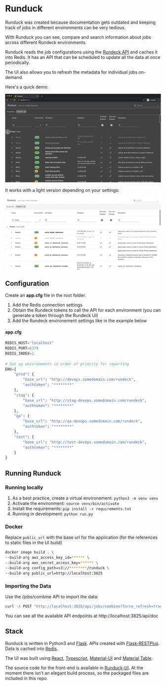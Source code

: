 # Runduck

Runduck was created because documentation gets outdated and keeping track of jobs in different environments can be very tedious.

With Runduck you can see, compare and search information about jobs across different Rundeck environments.

Runduck reads the job configurations using the [Rundeck API](https://docs.rundeck.com/docs/api/rundeck-api.html) and caches it into Redis. It has an API that can be scheduled to update all the data at once periodically.

The UI also allows you to refresh the metadata for individual jobs on-demand.

Here's a quick demo:

![Runduck demo](doc/runduck_demo.gif "Runduck Demo")

It works with a light version depending on your settings:

![Runduck screenshot](doc/runduck_light.png "Runduck Screenshot Light")

## Configuration

Create an **app.cfg** file in the root folder.

1. Add the Redis connection settings
2. Obtain the Rundeck tokens to call the API for each environment (you can generate a token through the Rundeck UI)
3. Add the Rundeck environement settings like in the example below

#### app.cfg

```python
REDIS_HOST="localhost"
REDIS_PORT=6379
REDIS_INDEX=2

# Set up environments in order of priority for reporting
ENV={
    "prod": {
        "base_url": "http://devops.somedomain.com/rundeck",
        "authtoken": "********"
    },
    "stag": {
        "base_url": "http://stag-devops.somedomain.com/rundeck",
        "authtoken": "********"
    },
    "qa": {
        "base_url": "http://qa-devops.somedomain.com/rundeck",
        "authtoken": "********"
    },
    "test": {
        "base_url": "http://test-devops.somedomain.com/rundeck",
        "authtoken": "********"
    }
}
```

## Running Runduck

### Running locally

1. As a best practice, create a virtual environement:
`python3 -m venv venv` 
2. Activate the environment:
`source venv/bin/activate`
3. Install the requirements:
`pip install -r requirements.txt`
4. Running in development:
`python run.py`

### Docker

Replace `public_url` with the base url for the application (for the references to static files in the UI build)

```bash
docker image build . \
--build-arg aws_access_key_id=****** \
--build-arg aws_secret_access_key=****** \
--build-arg config_path=s3://********/runduck \
--build-arg public_url=http://localhost:3825
```

### Importing the Data

Use the /jobs/combine API to import the data:

```bash
curl -X POST "http://localhost:3825/api/jobs/combine?force_refresh=true"
```

You can see all the available API endpoints at http://localhost:3825/api/doc

## Stack

Runduck is written in Python3 and [Flask](https://flask.palletsprojects.com/). APIs created with [Flask-RESTPlus](https://flask-restplus.readthedocs.io/).
Data is cached into [Redis](https://redis.io/).

The UI was built using [React](https://reactjs.org/), [Typescript](https://www.typescriptlang.org/), [Material-UI](https://material-ui.com/) and [Material Table](https://material-table.com/).

The source code for the front-end is available in [Runduck-UI](https://github.com/Bubbassauro/runduck-ui). At the moment there isn't an elegant build process, so the packaged files are included in this repo.

